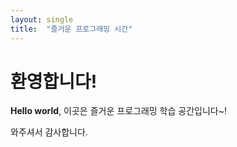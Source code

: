 ```yaml
---
layout: single
title:  "즐거운 프로그래밍 시간"
---
```


# 환영합니다!

**Hello world**, 이곳은 즐거운 프로그래밍 학습 공간입니다~!

와주셔서 감사합니다.
